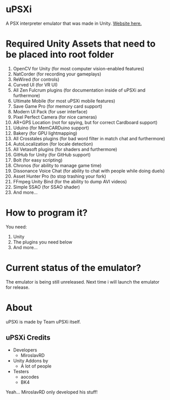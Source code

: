 # uPSXi
A PSX interpreter emulator that was made in Unity. [Website here.](https://miroslavrd.itch.io/upsxi)
# Required Unity Assets that need to be placed into root folder
1. OpenCV for Unity (for most computer vision-enabled features)
2. NatCorder (for recording your gameplays)
3. ReWired (for controls)
4. Curved UI (for VR UI)
5. All Zen Fulcrum plugins (for documentation inside of uPSXi and furthermore)
6. Ultimate Mobile (for most uPSXi mobile features)
7. Save Game Pro (for memory card support)
8. Modern UI Pack (for user interface)
9. Pixel Perfect Camera (for nice cameras)
10. AR+GPS Location (not for spying, but for correct Cardboard support)
11. Uduino (for MemCARDuino support)
12. Bakery (for GPU lightmapping)
13. All Crosstales plugins (for bad word filter in match chat and furthermore)
14. AutoLocalization (for locale detection)
15. All Vetasoft plugins (for shaders and furthermore)
16. GitHub for Unity (for GitHub support)
17. Bolt (for easy scripting)
18. Chronos (for ability to manage game time)
19. Dissonance Voice Chat (for ability to chat with people while doing duels)
20. Asset Hunter Pro (to stop trashing your fork)
21. FFmpeg Unity Bind (for the ability to dump AVI videos)
22. Simple SSAO (for SSAO shader)
23. And more...
# How to program it?
You need:
1. Unity
2. The plugins you need below
3. And more...
# Current status of the emulator?
The emulator is being still unreleased. Next time i will launch the emulator for release.
# About
uPSXi is made by Team uPSXi itself.

## uPSXi Credits
* Developers
  * MiroslavRD
* Unity Addons by
  * A lot of people
* Testers
  * aocodes
  * BK4

Yeah... MiroslavRD only developed his stuff!
